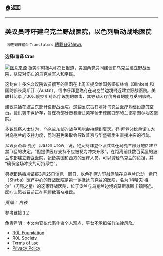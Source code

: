 ###  [:house:返回](README.md)
---


## 美议员呼吁建乌克兰野战医院，以色列启动战地医院
` 秘密翻譯組G-Translators` [轉載自GNews](https://gnews.org/zh-hans/2412880/)

#### 选择/编译    Cran
 ![](https://assets.gnews.org/wp-content/uploads/2022/04/16509122661.png)[图片来源](https://visitukraine.today/) 
据美军时报4月22日报道，美国两党共同建议在乌克兰建立野战医院，以应对伤亡的乌克兰军人和平民。
 
这封由十多名众议院议员撰写的信函在上周五提交给国务卿布林肯（Blinken) 和国防部长奥斯汀（Austin）。信中吁拜登政府在乌克兰边境附近建立野战医院。美联社记录了36起俄罗斯对医疗设施的袭击，其导致医疗伤病者的能力受到影响。
 
建议包括在波兰东部开设野战医院。这些医院旨在填补乌克兰医疗基础设施的空白。提供装甲救护车，旨在将部分伤者送往美军位于德国西部的兰德斯图尔地区医院。
 
多数观察人士认为，乌克兰东部的战争可能会持续到夏天。乔·拜登总统承诺加大对乌克兰的支持力度，同时避免采取会导致普京与华盛顿发生直接冲突的行动。
 
众议员杰森·克劳（Jason Crow）说，他支持拜登不派兵或在乌克兰部分地区建立禁飞区的决定。“但提供医疗支持不应被视为冲突升级”。在距离前线数百英里的波兰东部建立野战医院，配备美国和西方的医疗人员，可以减轻乌克兰的负担，并 “确保这场冲突的可持续性”。
 
另据耶路撒冷邮报3月25日消息，同日，以色列官方野战医院在乌克兰启动。希巴（Sheba）医疗中心的野战医院是第一家抵达乌克兰的医院，名为“科哈夫·梅尔”（闪亮之星）的这家野战医院，位于波兰与乌克兰边境的莫斯季斯卡镇附近。医疗志愿者目前正在照顾数百名难民。
 
*责编： 白夜*
 
参考链接 [1](https://www.militarytimes.com/flashpoints/ukraine/2022/04/22/lawmakers-want-us-to-set-up-field-hospitals-for-ukraine/) [2](https://www.jpost.com/international/article-702315)

免责声明：本文内容仅代表作者个人观点，平台不承担任何法律风险。
  
- [ROL Foundation](https://rolfoundation.org/)
- [ROL Society](https://rolsociety.org/)
- [Terms of use](https://gnews.org/terms-of-use-3/)
- [Privacy Policy](https://gnews.org/privacy-policy/)
